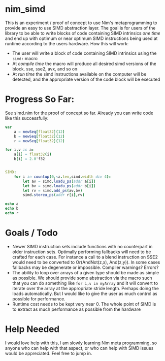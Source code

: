 # nim_simd

This is an experiment / proof of concept to use Nim's metaprogramming to provide an easy to use SIMD abstraction layer. 
The goal is for users of the library to be able to write blocks of code containing SIMD intrinsics *one time* and end up with optimum
or near optimum SIMD instructions being used at runtime according to the users hardware.  How this will work:

* The user will write a block of code containing SIMD intrinsics using the `simd:` macro
* At *compile time* the macro will produce all desired simd versions of the block.  sse, sse2, avx, and so on
* At *run time* the simd instructions available on the computer will be detected, and the appropriate version of the code block will be executed

# Progress So Far:

See simd.nim for the proof of concept so far.  Already you can write code like this successfully:

```nim
var
    a = newSeq[float32](12)
    b = newSeq[float32](12)
    r = newSeq[float32](12)

for i,v in a:
    a[i] = float32(i)
    b[i] = 2.0'f32


SIMD:     
    for i in countup(0,<a.len,simd.width div 4):
        let av = simd.loadu_ps(addr a[i])
        let bv = simd.loadu_ps(addr b[i])
        let rv = simd.add_ps(av,bv)
        simd.storeu_ps(addr r[i],rv)

echo a
echo b
echo r

```

# Goals / Todo

* Newer SIMD instruction sets include functions with no counterpart in older instruction sets.  Optimally performing fallbacks will need to be crafted for each case. For instance
a call to a blend instruction on SSE2 would need to be converted to  Or(AndNot(z,x), And(z,y)).  In some cases fallbacks may be degenerate or impossible. Compiler warnings? Errors?
* The ability to loop over arrays of a given type should be made as simple as possible. We should provide some abstraction via the macro such that you can do something like `for i,v in myArray` and
it will convert to iterate over the array at the appropriate stride length. Perhaps doing the loads automatically.  But I would like to give the user as much control as possible for performance.
* Runtime cost needs to be kept very near 0. The whole point of SIMD is to extract as much performance as possible from the hardware

# Help Needed

I would love help with this, I am slowly learning Nim meta programming, so anyone who can help with that aspect, or who can help with SIMD issues would be appreciated. Feel free to jump in.
